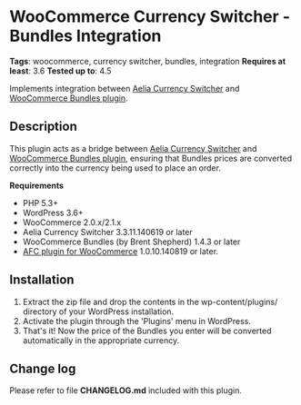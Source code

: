 WooCommerce Currency Switcher - Bundles Integration
===
**Tags**: woocommerce, currency switcher, bundles, integration
**Requires at least**: 3.6
**Tested up to**: 4.5

Implements integration between [Aelia Currency Switcher](http://aelia.co/shop/currency-switcher-woocommerce/) and [WooCommerce Bundles plugin](http://www.woothemes.com/products/woocommerce-bundles/).

Description
---
This plugin acts as a bridge between [Aelia Currency Switcher](http://aelia.co/shop/currency-switcher-woocommerce/) and [WooCommerce Bundles plugin](http://www.woothemes.com/products/woocommerce-bundles/), ensuring that Bundles prices are converted correctly into the currency being used to place an order.

**Requirements**

* PHP 5.3+
* WordPress 3.6+
* WooCommerce 2.0.x/2.1.x
* Aelia Currency Switcher 3.3.11.140619 or later
* WooCommerce Bundles (by Brent Shepherd) 1.4.3 or later
* [AFC plugin for WooCommerce](http://aelia.co/downloads/wc-aelia-foundation-classes.zip) 1.0.10.140819 or later.

Installation
---
1. Extract the zip file and drop the contents in the wp-content/plugins/ directory of your WordPress installation.
2. Activate the plugin through the 'Plugins' menu in WordPress.
3. That's it! Now the price of the Bundles you enter will be converted automatically in the appropriate currency.

Change log
---
Please refer to file **CHANGELOG.md** included with this plugin.
